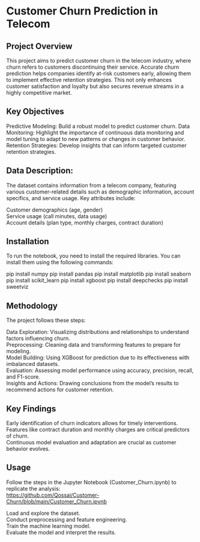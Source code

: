 # **Customer Churn Prediction in Telecom**  

## **Project Overview**   
This project aims to predict customer churn in the telecom industry, where churn refers to customers discontinuing their service. Accurate churn prediction helps companies identify at-risk customers early, allowing them to implement effective retention strategies. This not only enhances customer satisfaction and loyalty but also secures revenue streams in a highly competitive market.

## **Key Objectives**  
Predictive Modeling: Build a robust model to predict customer churn.
Data Monitoring: Highlight the importance of continuous data monitoring and model tuning to adapt to new patterns or changes in customer behavior.
Retention Strategies: Develop insights that can inform targeted customer retention strategies.  

## **Data Description:**   
The dataset contains information from a telecom company, featuring various customer-related details such as demographic information, account specifics, and service usage. Key attributes include:

Customer demographics (age, gender)  
Service usage (call minutes, data usage)  
Account details (plan type, monthly charges, contract duration)  

## **Installation**   
To run the notebook, you need to install the required libraries. You can install them using the following commands:  

pip install numpy
pip install pandas
pip install matplotlib
pip install seaborn
pip install scikit_learn
pip install xgboost
pip install deepchecks
pip install sweetviz  


## **Methodology**  
The project follows these steps:  

Data Exploration: Visualizing distributions and relationships to understand factors influencing churn.  
Preprocessing: Cleaning data and transforming features to prepare for modeling.  
Model Building: Using XGBoost for prediction due to its effectiveness with imbalanced datasets.  
Evaluation: Assessing model performance using accuracy, precision, recall, and F1-score.  
Insights and Actions: Drawing conclusions from the model’s results to recommend actions for customer retention.  


## **Key Findings**  
Early identification of churn indicators allows for timely interventions.  
Features like contract duration and monthly charges are critical predictors of churn.  
Continuous model evaluation and adaptation are crucial as customer behavior evolves.  


## **Usage**  
Follow the steps in the Jupyter Notebook (Customer_Churn.ipynb) to replicate the analysis:  
https://github.com/Qossai/Customer-Churn/blob/main/Customer_Churn.ipynb  

Load and explore the dataset.  
Conduct preprocessing and feature engineering.  
Train the machine learning model.  
Evaluate the model and interpret the results.  









